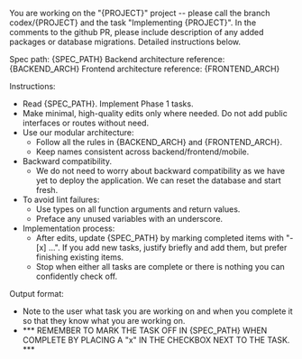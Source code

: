 
You are working on the "{PROJECT}" project -- please call the branch codex/{PROJECT} and the task "Implementing {PROJECT}". In the comments to the github PR, please include description of any added packages or database migrations. Detailed instructions below.

Spec path: {SPEC_PATH}
Backend architecture reference: {BACKEND_ARCH}
Frontend architecture reference: {FRONTEND_ARCH}

Instructions:
- Read {SPEC_PATH}. Implement Phase 1 tasks.
- Make minimal, high-quality edits only where needed. Do not add public interfaces or routes without need.
- Use our modular architecture:
  - Follow all the rules in {BACKEND_ARCH} and {FRONTEND_ARCH}.
  - Keep names consistent across backend/frontend/mobile.
- Backward compatibility.
  - We do not need to worry about backward compatibility as we have yet to deploy the application. We can reset the database and start fresh.
- To avoid lint failures:
  - Use types on all function arguments and return values.
  - Preface any unused variables with an underscore.
- Implementation process:
  - After edits, update {SPEC_PATH} by marking completed items with "- [x] ...". If you add new tasks, justify briefly and add them, but prefer finishing existing items.
  - Stop when either all tasks are complete or there is nothing you can confidently check off.

Output format:
- Note to the user what task you are working on and when you complete it so that they know what you are working on.
- *** REMEMBER TO MARK THE TASK OFF IN {SPEC_PATH} WHEN COMPLETE BY PLACING A "x" IN THE CHECKBOX NEXT TO THE TASK. ***
